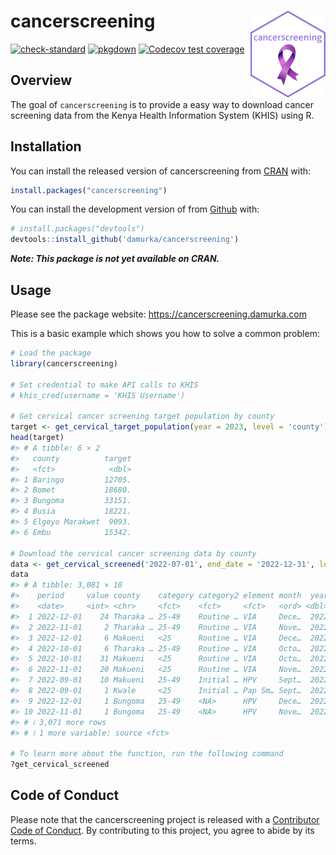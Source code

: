 
# cancerscreening <a href="https://cancerscreening.damurka.com"><img src="man/figures/logo.png" align="right" height="139" alt="cancerscreening website" /></a>

<!-- badges: start -->

[![check-standard](https://github.com/damurka/cancerscreening/actions/workflows/R-CMD-check.yaml/badge.svg)](https://github.com/damurka/cancerscreening/actions/workflows/R-CMD-check.yaml)
[![pkgdown](https://github.com/damurka/cancerscreening/actions/workflows/pkgdown.yaml/badge.svg)](https://github.com/damurka/cancerscreening/actions/workflows/pkgdown.yaml)
[![Codecov test coverage](https://codecov.io/gh/damurka/cancerscreening/branch/main/graph/badge.svg)](https://app.codecov.io/gh/damurka/cancerscreening?branch=main)
<!-- badges: end -->

## Overview

The goal of `cancerscreening` is to provide a easy way to download
cancer screening data from the Kenya Health Information System (KHIS)
using R.

## Installation

You can install the released version of cancerscreening from
[CRAN](https://cran.r-project.org/) with:

``` r
install.packages("cancerscreening")
```

You can install the development version of from
[Github](https://github.com) with:

``` r
# install.packages("devtools")
devtools::install_github('damurka/cancerscreening')
```

***Note: This package is not yet available on CRAN.***

## Usage

Please see the package website: <https://cancerscreening.damurka.com>

This is a basic example which shows you how to solve a common problem:

``` r
# Load the package
library(cancerscreening)

# Set credential to make API calls to KHIS
# khis_cred(username = 'KHIS Username')

# Get cervical cancer screening target population by county
target <- get_cervical_target_population(year = 2023, level = 'county')
head(target)
#> # A tibble: 6 × 2
#>   county          target
#>   <fct>            <dbl>
#> 1 Baringo         12705.
#> 2 Bomet           18680.
#> 3 Bungoma         33151.
#> 4 Busia           18221.
#> 5 Elgeyo Marakwet  9093.
#> 6 Embu            15342.

# Download the cervical cancer screening data by county
data <- get_cervical_screened('2022-07-01', end_date = '2022-12-31', level = 'county')
data
#> # A tibble: 3,081 × 10
#>    period     value county    category category2 element month  year fiscal_year
#>    <date>     <int> <chr>     <fct>    <fct>     <fct>   <ord> <dbl> <fct>      
#>  1 2022-12-01    24 Tharaka … 25-49    Routine … VIA     Dece…  2022 2022/2023  
#>  2 2022-11-01     2 Tharaka … 25-49    Routine … VIA     Nove…  2022 2022/2023  
#>  3 2022-12-01     6 Makueni   <25      Routine … VIA     Dece…  2022 2022/2023  
#>  4 2022-10-01     6 Tharaka … 25-49    Routine … VIA     Octo…  2022 2022/2023  
#>  5 2022-10-01    31 Makueni   <25      Routine … VIA     Octo…  2022 2022/2023  
#>  6 2022-11-01    20 Makueni   <25      Routine … VIA     Nove…  2022 2022/2023  
#>  7 2022-09-01    10 Makueni   25-49    Initial … HPV     Sept…  2022 2022/2023  
#>  8 2022-09-01     1 Kwale     <25      Initial … Pap Sm… Sept…  2022 2022/2023  
#>  9 2022-12-01     1 Bungoma   25-49    <NA>      HPV     Dece…  2022 2022/2023  
#> 10 2022-11-01     1 Bungoma   25-49    <NA>      HPV     Nove…  2022 2022/2023  
#> # ℹ 3,071 more rows
#> # ℹ 1 more variable: source <fct>

# To learn more about the function, run the following command
?get_cervical_screened
```

## Code of Conduct

Please note that the cancerscreening project is released with a
[Contributor Code of
Conduct](https://cancerscreening.damurka.com/CODE_OF_CONDUCT.html). By
contributing to this project, you agree to abide by its terms.
